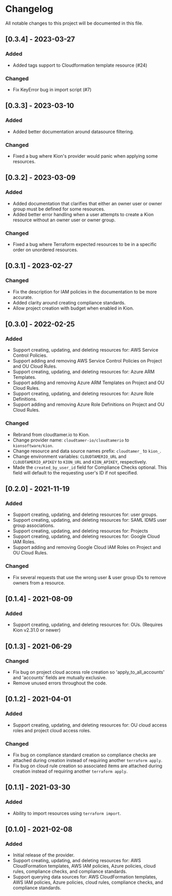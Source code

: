 # Changelog

All notable changes to this project will be documented in this file.

## [0.3.4] - 2023-03-27

### Added
- Added tags support to Cloudformation template resource (#24)

### Changed
- Fix KeyError bug in import script (#7)


## [0.3.3] - 2023-03-10

### Added
- Added better documentation around datasource filtering.

### Changed
- Fixed a bug where Kion's provider would panic when applying some resources.

## [0.3.2] - 2023-03-09
### Added
- Added documentation that clarifies that either an owner user or owner group must be defined for some resources. 
- Added better error handling when a user attempts to create a Kion resource without an owner user or owner group.

### Changed
- Fixed a bug where Terraform expected resources to be in a specific order on unordered resources.

## [0.3.1] - 2023-02-27
### Changed
- Fix the description for IAM policies in the documentation to be more accurate.
- Added clarity around creating compliance standards.
- Allow project creation with budget when enabled in Kion.

## [0.3.0] - 2022-02-25
### Added
- Support creating, updating, and deleting resources for: AWS Service Control Policies.
- Support adding and removing AWS Service Control Policies on Project and OU Cloud Rules.
- Support creating, updating, and deleting resources for: Azure ARM Templates.
- Support adding and removing Azure ARM Templates on Project and OU Cloud Rules.
- Support creating, updating, and deleting resources for: Azure Role Definitions.
- Support adding and removing Azure Role Definitions on Project and OU Cloud Rules.

### Changed
- Rebrand from cloudtamer.io to Kion.
- Change provider name: `cloudtamer-io/cloudtamerio` to `kionsoftware/kion`.
- Change resource and data source names prefix: `cloudtamer_` to `kion_`.
- Change environment variables: `CLOUDTAMERIO_URL` and `CLOUDTAMERIO_APIKEY` to `KION_URL` and `KION_APIKEY`, respectively.
- Made the `created_by_user_id` field for Compliance Checks optional. This field will default to the requesting user's ID if not specified.

## [0.2.0] - 2021-11-19
### Added
- Support creating, updating, and deleting resources for: user groups.
- Support creating, updating, and deleting resources for: SAML IDMS user group associations.
- Support creating, updating, and deleting resources for: Projects
- Support creating, updating, and deleting resources for: Google Cloud IAM Roles.
- Support adding and removing Google Cloud IAM Roles on Project and OU Cloud Rules.

### Changed
- Fix several requests that use the wrong user & user group IDs to remove owners from a resource.

## [0.1.4] - 2021-08-09
### Added
- Support creating, updating, and deleting resources for: OUs. (Requires Kion v2.31.0 or newer)

## [0.1.3] - 2021-06-29
### Changed
- Fix bug on project cloud access role creation so 'apply_to_all_accounts' and 'accounts' fields are mutually exclusive.
- Remove unused errors throughout the code.

## [0.1.2] - 2021-04-01
### Added
- Support creating, updating, and deleting resources for: OU cloud access roles and project cloud access roles.

### Changed
- Fix bug on compliance standard creation so compliance checks are attached during creation instead of requiring another `terraform apply`.
- Fix bug on cloud rule creation so associated items are attached during creation instead of requiring another `terraform apply`.

## [0.1.1] - 2021-03-30
### Added
- Ability to import resources using `terraform import`.

## [0.1.0] - 2021-02-08
### Added
- Initial release of the provider.
- Support creating, updating, and deleting resources for: AWS CloudFormation templates, AWS IAM policies, Azure policies, cloud rules, compliance checks, and compliance standards.
- Support querying data sources for: AWS CloudFormation templates, AWS IAM policies, Azure policies, cloud rules, compliance checks, and compliance standards.
